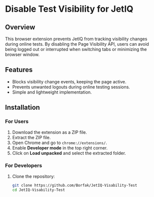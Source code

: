 # Disable Test Visibility for JetIQ

## Overview

This browser extension prevents JetIQ from tracking visibility changes during online tests. By disabling the Page Visibility API, users can avoid being logged out or interrupted when switching tabs or minimizing the browser window.

## Features

- Blocks visibility change events, keeping the page active.
- Prevents unwanted logouts during online testing sessions.
- Simple and lightweight implementation.

## Installation

### For Users

1. Download the extension as a ZIP file.
2. Extract the ZIP file.
3. Open Chrome and go to `chrome://extensions/`.
4. Enable **Developer mode** in the top right corner.
5. Click on **Load unpacked** and select the extracted folder.

### For Developers

1. Clone the repository:
   ```bash
   git clone https://github.com/Borfak/JetIQ-Visability-Test
   cd JetIQ-Visability-Test
